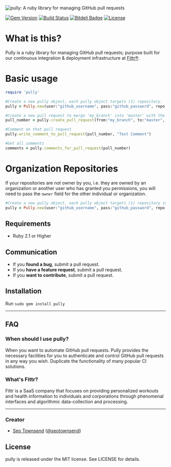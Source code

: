 ![pully: A ruby library for managing GitHub pull requests](https://raw.githubusercontent.com/sotownsend/pully/master/logo.png)

[![Gem Version](https://badge.fury.io/rb/pully.svg)](http://badge.fury.io/rb/pully)
[![Build Status](https://travis-ci.org/sotownsend/Pully.svg?branch=master)](https://travis-ci.org/sotownsend/Pully)
[![Bitdeli Badge](https://d2weczhvl823v0.cloudfront.net/sotownsend/pully/trend.png)](https://bitdeli.com/free "Bitdeli Badge")
[![License](http://img.shields.io/badge/license-MIT-green.svg?style=flat)](https://github.com/sotownsend/pully/blob/master/LICENSE)

# What is this?
Pully is a ruby library for managing GitHub pull requests; purpose built for our continuous integration & deployment infrastructure at [Fittr®](http://www.fittr.com).

# Basic usage
```ruby
require 'pully'

#Create a new pully object, each pully object targets (1) repository.
pully = Pully.new(user:"github_username", pass:"github_password", repo:"my_repository")

#Create a new pull request to merge 'my_branch' into 'master' with the title 'My pull request' and the message 'Hey XXX...'
pull_number = pully.create_pull_request(from:"my_branch", to:"master", subject:"My pull request", message:"Hey XXXX, can you merge this for me?")

#Comment on that pull request
pully.write_comment_to_pull_request(pull_number, "Test Comment")

#Get all comments
comments = pully.comments_for_pull_request(pull_number)
```

# Organization Repositories
If your repositories are not owner by you, i.e. they are owned by an organization or another user who has granted you permissions, you will need to
pass the `owner` field for the other individual or organization.

```ruby
#Create a new pully object, each pully object targets (1) repository in an organization.
pully = Pully.new(user:"github_username", pass:"github_password", repo:"my_repository", owner:"my_organization")

```

## Requirements

- Ruby 2.1 or Higher

## Communication

- If you **found a bug**, submit a pull request.
- If you **have a feature request**, submit a pull request.
- If you **want to contribute**, submit a pull request.

## Installation

Run `sudo gem install pully`

---

## FAQ

### When should I use pully?

When you want to automate GitHub pull requests.  Pully provides the necessary facilities for you to authenticate and control GitHub pull requests in
any way you wish.  Duplicate the functionality of many popular CI solutions.

### What's Fittr?

Fittr is a SaaS company that focuses on providing personalized workouts and health information to individuals and corporations through phenomenal interfaces and algorithmic data-collection and processing.

* * *

### Creator

- [Seo Townsend](http://github.com/sotownsend) ([@seotownsend](https://twitter.com/seotownsend))

## License

pully is released under the MIT license. See LICENSE for details.
